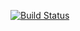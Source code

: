 [![Build Status](https://travis-ci.org/NoBugs-DMD/HotelManagementSystemBackend.svg?branch=master)](https://travis-ci.org/NoBugs-DMD/HotelManagementSystemBackend)